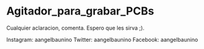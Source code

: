 # Agitador_para_grabar_PCBs


Cualquier aclaracion, comenta.
Espero que les sirva ;).

Instagram: aangelbaunino
Twitter: aangelbaunino
Facebook: aangelbaunino
